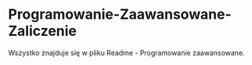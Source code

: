 # Programowanie-Zaawansowane-Zaliczenie

Wszystko znajduje się w pliku Readme - Programowanie zaawansowane. 
